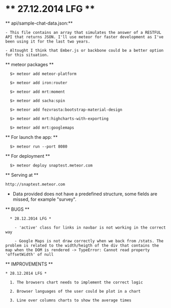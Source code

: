 # ** 27.12.2014 LFG ** #

  ** api/sample-chat-data.json:** 

    - This file contains an array that simulates the answer of a RESTFUL API that returns JSON. I'll use meteor for faster development as I've been using it for the last two years.

    - Altought I think that Ember.js or backbone could be a better option for this situation. 

 ** meteor packages **

      $> meteor add meteor-platform

      $> meteor add iron:router

      $> meteor add mrt:moment

      $> meteor add sacha:spin

      $> meteor add fezvrasta:bootstrap-material-design

      $> meteor add mrt:highcharts-with-exporting

      $> meteor add mrt:googlemaps

 ** For launch the app: **

      $> meteor run --port 8080

** For deployment **
  
      $> meteor deploy snaptest.meteor.com

** Serving at **
  
    http://snaptest.meteor.com

  * Data provided does not have a predefined structure, some fields are missed, for example "survey".

  ** BUGS **

      * 28.12.2014 LFG *
        
        - 'active' class for links in navbar is not working in the correct way

        - Google Maps is not draw correctly when we back from /stats. The problem is related to the width/heigth of the div that contains the map when the DOM is rendered -> TypeError: Cannot read property 'offsetWidth' of null

  ** IMPROVEMENTS **

    * 28.12.2014 LFG *

      1. The browsers chart needs to implement the correct logic

      2. Browser languages of the user could be plot in a chart

      3. Line over columns charts to show the average times
